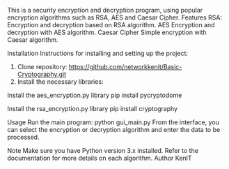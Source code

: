 This is a security encryption and decryption program, using popular encryption algorithms such as RSA, AES and Caesar Cipher.
Features
RSA: Encryption and decryption based on RSA algorithm.
AES Encryption and decryption with AES algorithm.
Caesar Cipher Simple encryption with Caesar algorithm.

Installation
Instructions for installing and setting up the project:
1. Clone repository:
https://github.com/networkkenit/Basic-Cryptography.git
2. Install the necessary libraries:

Install the aes_encryption.py library
pip install pycryptodome

Install the rsa_encryption.py library
pip install cryptography

Usage
Run the main program:
python gui_main.py
From the interface, you can select the encryption or decryption algorithm and enter the data to be processed.

Note
Make sure you have Python version 3.x installed.
Refer to the documentation for more details on each algorithm.
Author
KenIT
